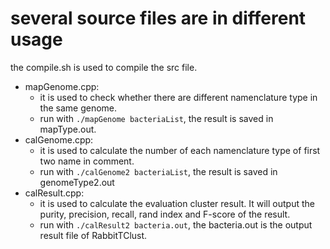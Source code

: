# several source files are in different usage 
the compile.sh is used to compile the src file.

* mapGenome.cpp: 
  * it is used to check whether there are different namenclature type in the same genome.  
  * run with `./mapGenome bacteriaList`, the result is saved in mapType.out.
* calGenome.cpp: 
  * it is used to calculate the number of each namenclature type of first two name in comment.  
  * run with `./calGenome2 bacteriaList`, the result is saved in genomeType2.out
* calResult.cpp: 
  * it is used to calculate the evaluation cluster result. It will output the purity, precision, recall, rand index and F-score of the result.  
  * run with `./calResult2 bacteria.out`, the bacteria.out is the output result file of RabbitTClust.






